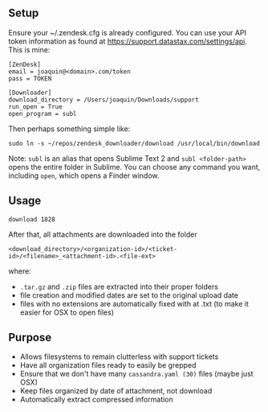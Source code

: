 Setup
-----

Ensure your ~/.zendesk.cfg is already configured.
You can use your API token information as found at https://support.datastax.com/settings/api.
This is mine:

    [ZenDesk]
    email = joaquin@<domain>.com/token
    pass = TOKEN

    [Downloader]
    download_directory = /Users/joaquin/Downloads/support
    run_open = True
    open_program = subl

Then perhaps something simple like:

    sudo ln -s ~/repos/zendesk_downloader/download /usr/local/bin/download

Note: `subl` is an alias that opens Sublime Text 2 and `subl <folder-path>` opens the entire folder in Sublime.
You can choose any command you want, including `open`, which opens a Finder window.

Usage
-----

    download 1828

After that, all attachments are downloaded into the folder

    <download_directory>/<organization-id>/<ticket-id>/<filename>_<attachment-id>.<file-ext>

where:

* `.tar.gz` and `.zip` files are extracted into their proper folders
* file creation and modified dates are set to the original upload date
* files with no extensions are automatically fixed with at .txt (to make it easier for OSX to open files)

Purpose
-------

* Allows filesystems to remain clutterless with support tickets
* Have all organization files ready to easily be grepped
* Ensure that we don't have many `cassandra.yaml (30)` files (maybe just OSX)
* Keep files organized by date of attachment, not download
* Automatically extract compressed information

